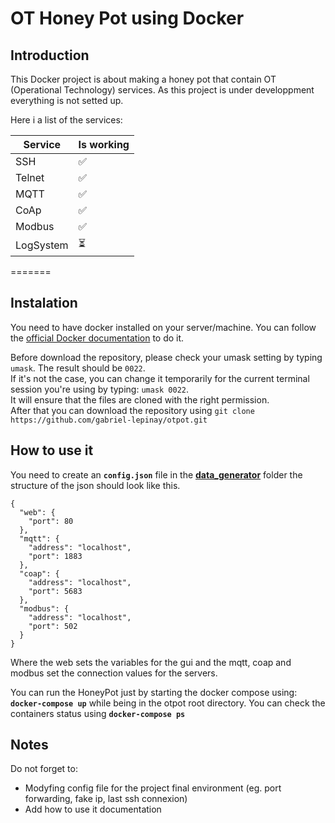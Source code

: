 # OT Honey Pot using Docker

## Introduction

This Docker project is about making a honey pot that contain OT (Operational Technology) services.
As this project is under developpment everything is not setted up.

Here i a list of the services: 

| Service | Is working |
| ----------- | ---------- |
| SSH  | ✅ |
| Telnet | ✅ | 
| MQTT | ✅ | 
| CoAp | ✅ | 
| Modbus | ✅ | 
| LogSystem | ⏳ | 

=======
## Instalation 
You need to have docker installed on your server/machine. You can follow the [official Docker documentation](https://docs.docker.com/engine/install/) to do it.

Before download the repository, please check your umask setting by typing `umask`. The result should be `0022`.\
If it's not the case, you can change it temporarily for the current terminal session you're using by typing: `umask 0022`.\
It will ensure that the files are cloned with the right permission.\
After that you can download the repository using `git clone https://github.com/gabriel-lepinay/otpot.git`

## How to use it 

You need to create an **``config.json``** file in the **[data_generator](./data_generator)** folder the structure of the json should look like this.

```
{
  "web": {
    "port": 80
  },
  "mqtt": {
    "address": "localhost",
    "port": 1883
  },
  "coap": {
    "address": "localhost",
    "port": 5683
  },
  "modbus": {
    "address": "localhost",
    "port": 502
  }
}
```
Where the web sets the variables for the gui and the mqtt, coap and modbus set the connection values for the servers.

You can run the HoneyPot just by starting the docker compose using: **`docker-compose up`** while being in the otpot root directory.
You can check the containers status using **`docker-compose ps`**

## Notes

Do not forget to:

- Modyfing config file for the project final environment (eg. port forwarding, fake ip, last ssh connexion)
- Add how to use it documentation